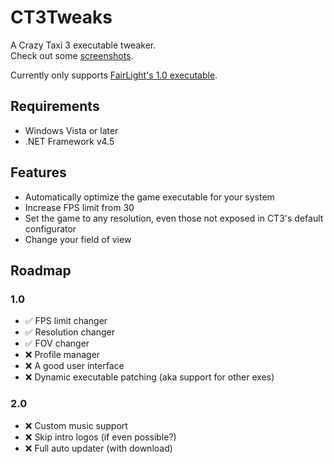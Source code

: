 CT3Tweaks
=========
A Crazy Taxi 3 executable tweaker.  
Check out some [screenshots].

Currently only supports [FairLight's 1.0 executable].

Requirements
--------
* Windows Vista or later
* .NET Framework v4.5

Features
--------
* Automatically optimize the game executable for your system
* Increase FPS limit from 30
* Set the game to any resolution, even those not exposed in CT3's default configurator
* Change your field of view

Roadmap
-------
### 1.0
* ✅ FPS limit changer
* ✅ Resolution changer
* ✅ FOV changer
* ❌ Profile manager
* ❌ A good user interface
* ❌ Dynamic executable patching (aka support for other exes)
### 2.0
* ❌ Custom music support
* ❌ Skip intro logos (if even possible?)
* ❌ Full auto updater (with download)


[FairLight's 1.0 executable]: https://www.gamecopyworld.com/games/pc_crazy_taxi_3.shtml#Crazy%20Taxi%203%20v1.0%20[ENGLISH]%20Fixed%20EXE
[Screenshots]: https://imgur.com/a/qU5CFTW
